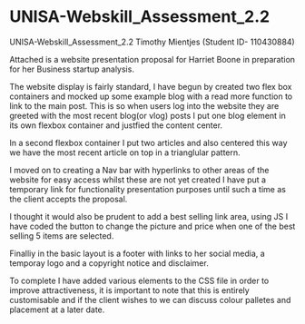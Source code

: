 # UNISA-Webskill_Assessment_2.2

UNISA-Webskill_Assessment_2.2
Timothy Mientjes (Student ID- 110430884)

Attached is a website presentation proposal for Harriet Boone in preparation for her Business startup analysis.

The website display is fairly standard, I have begun by created two flex box containers and mocked up some example blog with a read more function to link to the main post. This is so when users log into the website they are greeted with the most recent blog(or vlog) posts I put one blog element in its own flexbox container and justfied the content center.

In a second flexbox container I put two articles and also centered this way we have the most recent article on top in a trianglular pattern.

I moved on to creating a Nav bar with hyperlinks to other areas of the website for easy access whilst these are not yet created I have put a temporary link for functionality presentation purposes until such a time as the client accepts the proposal.

I thought it would also be prudent to add a best selling link area, using JS I have coded the button to change the picture and price when one of the best selling 5 items are selected.

Finalliy in the basic layout is a footer with links to her social media, a temporay logo and a copyright notice and disclaimer.

To complete I have added various elements to the CSS file in order to improve attractiveness, it is important to note that this is entirely customisable and if the client wishes to we can discuss colour palletes and placement at a later date.
